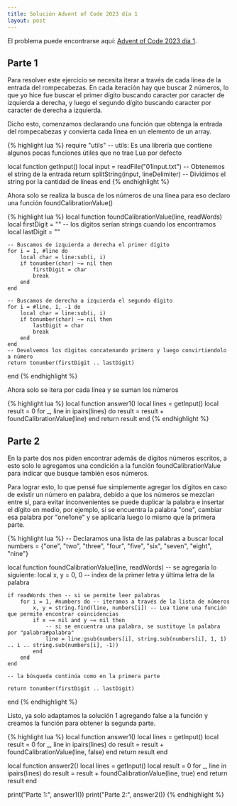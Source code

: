 ```yaml
---
title: Solución Advent of Code 2023 día 1
layout: post
---
```


El problema puede encontrarse aquí: [Advent of Code 2023 día 1](https://adventofcode.com/2023/day/1).

## Parte 1

Para resolver este ejercicio se necesita iterar a través de cada línea de la entrada del rompecabezas.
En cada iteración hay que buscar 2 números, lo que yo hice fue buscar el primer dígito buscando caracter
por caracter de izquierda a derecha, y luego el segundo dígito buscando caracter por caracter de derecha a izquierda.

Dicho esto, comenzamos declarando una función que obtenga la entrada del rompecabezas y convierta cada línea
en un elemento de un array.

{% highlight lua %}
require "utils"
-- utils: Es una librería que contiene algunos pocas funciones útiles que no trae Lua por defecto

local function getInput()
    local input = readFile("01input.txt") -- Obtenemos el string de la entrada
    return splitString(input, lineDelimiter) -- Dividimos el string por la cantidad de líneas
end
{% endhighlight %}

Ahora solo se realiza la busca de los números de una línea para eso declaro una función foundCalibrationValue()

{% highlight lua %}
local function foundCalibrationValue(line, readWords)
    local firstDigit = "" -- los digitos serían strings cuando los encontramos
    local lastDigit = ""

    -- Buscamos de izquierda a derecha el primer dígito
    for i = 1, #line do
        local char = line:sub(i, i)
        if tonumber(char) ~= nil then
            firstDigit = char
            break
        end
    end

    -- Buscamos de derecha a izquierda el segundo dígito
    for i = #line, 1, -1 do
        local char = line:sub(i, i)
        if tonumber(char) ~= nil then
            lastDigit = char
            break
        end
    end
    -- Devolvemos los dígitos concatenando primero y luego convirtiendolo a número
    return tonumber(firstDigit .. lastDigit)
end
{% endhighlight %}

Ahora solo se itera por cada línea y se suman los números

{% highlight lua %}
local function answer1()
    local lines = getInput()
    local result = 0
    for _, line in ipairs(lines) do
        result = result + foundCalibrationValue(line)
    end
    return result
end
{% endhighlight %}

## Parte 2

En la parte dos nos piden encontrar además de digitos números escritos, a esto solo le agregamos una condición a la función foundCalibrationValue para indicar que busque también esos números.

Para lograr esto, lo que pensé fue simplemente agregar los dígitos en caso de existir un número en palabra, debido a que los números se mezclan entre sí, para evitar inconvenientes se puede duplicar la palabra e insertar el dígito
en medio, por ejemplo, si se encuentra la palabra "one", cambiar esa palabra por "one1one" y se aplicaría luego lo mismo que la primera parte.

{% highlight lua %}
-- Declaramos una lista de las palabras a buscar
local numbers<const> = {"one", "two", "three", "four", "five", "six", "seven", "eight", "nine"}


local function foundCalibrationValue(line, readWords)
    -- se agregaría lo siguiente:
    local x, y = 0, 0 -- index de la primer letra y última letra de la palabra

    if readWords then -- si se permite leer palabras
        for i = 1, #numbers do -- iteramos a través de la lista de números
            x, y = string.find(line, numbers[i]) -- Lua tiene una función que permite encontrar coincidencias
            if x ~= nil and y ~= nil then
                -- si se encuentra una palabra, se sustituye la palabra por "palabra#palabra"
                line = line:gsub(numbers[i], string.sub(numbers[i], 1, 1) .. i .. string.sub(numbers[i], -1))
            end
        end
    end

    -- la búsqueda continúa como en la primera parte

    return tonumber(firstDigit .. lastDigit)
end
{% endhighlight %}

Listo, ya solo adaptamos la solución 1 agregando false a la función y creamos la función para obtener la segunda parte.

{% highlight lua %}
local function answer1()
    local lines = getInput()
    local result = 0
    for _, line in ipairs(lines) do
        result = result + foundCalibrationValue(line, false)
    end
    return result
end

local function answer2()
    local lines = getInput()
    local result = 0
    for _, line in ipairs(lines) do
        result = result + foundCalibrationValue(line, true)
    end
    return result
end

print("Parte 1:", answer1())
print("Parte 2:", answer2())
{% endhighlight %}